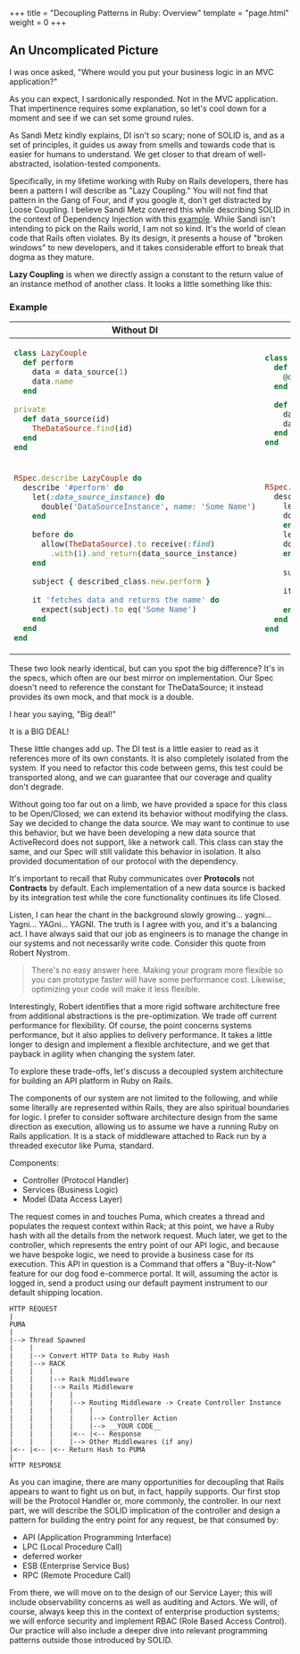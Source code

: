 +++
title = "Decoupling Patterns in Ruby: Overview"
template = "page.html"
weight = 0
+++

## An Uncomplicated Picture

I was once asked, "Where would you put your business logic in an MVC application?"

As you can expect, I sardonically responded. Not in the MVC application. That impertinence requires some explanation, so let's cool down for a moment and see if we can set some ground rules.

As Sandi Metz kindly explains, DI isn't so scary; none of SOLID is, and as a set of principles, it guides us away from smells and towards code that is easier for humans to understand. We get closer to that dream of well-abstracted, isolation-tested components.

Specifically, in my lifetime working with Ruby on Rails developers, there has been a pattern I will describe as "Lazy Coupling." You will not find that pattern in the Gang of Four, and if you google it, don't get distracted by Loose Coupling. I believe Sandi Metz covered this while describing SOLID in the context of Dependency Injection with this [example](https://sandimetz.com/blog/2009/03/21/solid-design-principles#example4pain). While Sandi isn't intending to pick on the Rails world, I am not so kind. It's the world of clean code that Rails often violates. By its design, it presents a house of "broken windows" to new developers, and it takes considerable effort to break that dogma as they mature.

__Lazy Coupling__ is when we directly assign a constant to the return value of an instance method of another class. It looks a little something like this:

### Example
<table style="width:100%">
<thead>
<tr>
<th style="width:50%">
Without DI
</th>
<th>
With DI
</th>
</tr>
</thead>
<tbody>
<tr>
<td>

```ruby
class LazyCouple
  def perform
    data = data_source(1)
    data.name
  end

private
  def data_source(id)
    TheDataSource.find(id)
  end
end
```
</td>
<td>

```ruby
class LooseCouple
  def initialize(data_source = TheDataSource)
    @data_source = data_source
  end

  def perform
    data = @data_source.find(1)
    data.name
  end
end
```
</td>
</tr>
<tr>
<td>

```ruby
RSpec.describe LazyCouple do
  describe '#perform' do
    let(:data_source_instance) do
      double('DataSourceInstance', name: 'Some Name')
    end

    before do
      allow(TheDataSource).to receive(:find)
        .with(1).and_return(data_source_instance)
    end

    subject { described_class.new.perform }

    it 'fetches data and returns the name' do
      expect(subject).to eq('Some Name')
    end
  end
end
```  
</td>
<td>

```ruby
RSpec.describe LooseCouple do
  describe '#perform' do
    let(:data_source_instance) do
	double('DataSourceInstance', name: 'Some Name')
    end
    let(:mock_data_source) do
	double('MockDataSource', find: data_source_instance)
    end
    
    subject { described_class.new(mock_data_source).perform }

    it 'fetches data and returns the name' do
      expect(subject).to eq('Some Name')
    end
  end
end
```
</td>
</tr>
</tbody>
</table>

These two look nearly identical, but can you spot the big difference? It's in the specs, which often are our best mirror on implementation. Our Spec doesn't need to reference the constant for TheDataSource; it instead provides its own mock, and that mock is a double.

I hear you saying, "Big deal!"

It is a BIG DEAL!

These little changes add up. The DI test is a little easier to read as it references more of its own constants. It is also completely isolated from the system. If you need to refactor this code between gems, this test could be transported along, and we can guarantee that our coverage and quality don't degrade.

Without going too far out on a limb, we have provided a space for this class to be Open/Closed; we can extend its behavior without modifying the class. Say we decided to change the data source. We may want to continue to use this behavior, but we have been developing a new data source that ActiveRecord does not support, like a network call. This class can stay the same, and our Spec will still validate this behavior in isolation. It also provided documentation of our protocol with the dependency.

It's important to recall that Ruby communicates over __Protocols__ not __Contracts__ by default. Each implementation of a new data source is backed by its integration test while the core functionality continues its life Closed.

Listen, I can hear the chant in the background slowly growing... yagni... Yagni... YAGni... YAGNI. The truth is I agree with you, and it's a balancing act. I have always said that our job as engineers is to manage the change in our systems and not necessarily write code.
Consider this quote from Robert Nystrom.

> There's no easy answer here. Making your program more flexible so you can prototype faster will have some performance cost. Likewise, optimizing your code will make it less flexible.

Interestingly, Robert identifies that a more rigid software architecture free from additional abstractions is the pre-optimization. We trade off current performance for flexibility. Of course, the point concerns systems performance, but it also applies to delivery performance. It takes a little longer to design and implement a flexible architecture, and we get that payback in agility when changing the system later.

To explore these trade-offs, let's discuss a decoupled system architecture for building an API platform in Ruby on Rails.

The components of our system are not limited to the following, and while some literally are represented within Rails, they are also spiritual boundaries for logic. I prefer to consider software architecture design from the same direction as execution, allowing us to assume we have a running Ruby on Rails application. It is a stack of middleware attached to Rack run by a threaded executor like Puma, standard.

Components:
- Controller (Protocol Handler)
- Services (Business Logic)
- Model (Data Access Layer)

The request comes in and touches Puma, which creates a thread and populates the request context within Rack; at this point, we have a Ruby hash with all the details from the network request. Much later, we get to the controller, which represents the entry point of our API logic, and because we have bespoke logic, we need to provide a business case for its execution. This API in question is a Command that offers a "Buy-it-Now" feature for our dog food e-commerce portal. It will, assuming the actor is logged in, send a product using our default payment instrument to our default shipping location.

    HTTP REQUEST
    |
    PUMA
    |
    |--> Thread Spawned
    |    |
    |    |--> Convert HTTP Data to Ruby Hash
    |    |--> RACK
    |    |    |
    |    |    |--> Rack Middleware
    |    |    |--> Rails Middleware
    |    |    |    |
    |    |    |    |--> Routing Middleware -> Create Controller Instance
    |    |    |    |    |
    |    |    |    |    |--> Controller Action
    |    |    |    |    |--> __YOUR CODE__
    |    |    |    |<-- |<-- Response
    |    |    |    |--> Other Middlewares (if any)
    |<-- |<-- |<-- Return Hash to PUMA
    |
    HTTP RESPONSE

As you can imagine, there are many opportunities for decoupling that Rails appears to want to fight us on but, in fact, happily supports. Our first stop will be the Protocol Handler or, more commonly, the controller. In our next part, we will describe the SOLID implication of the controller and design a pattern for building the entry point for any request, be that consumed by:
- API (Application Programming Interface)
- LPC (Local Procedure Call)
- deferred worker
- ESB (Enterprise Service Bus)
- RPC (Remote Procedure Call)

From there, we will move on to the design of our Service Layer; this will include observability concerns as well as auditing and Actors. We will, of course, always keep this in the context of enterprise production systems; we will enforce security and implement RBAC (Role Based Access Control). Our practice will also include a deeper dive into relevant programming patterns outside those introduced by SOLID.
